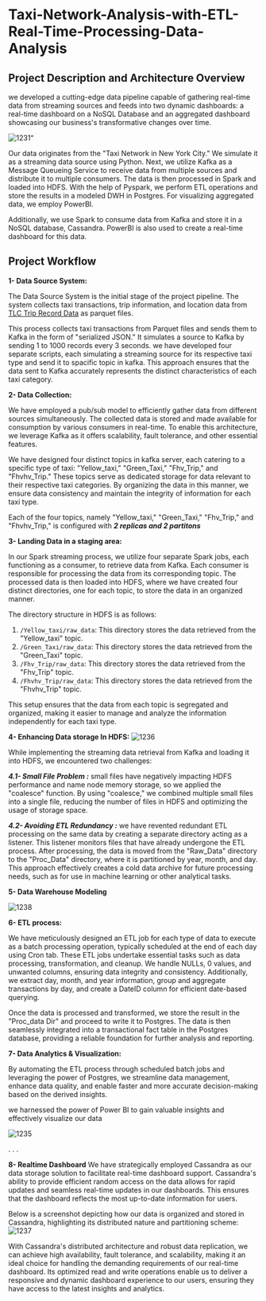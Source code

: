 # Taxi-Network-Analysis-with-ETL-Real-Time-Processing-Data-Analysis

## Project Description and Architecture Overview
we developed a cutting-edge data pipeline capable of gathering real-time data from streaming sources and feeds into two dynamic dashboards: a real-time dashboard on a NoSQL Database and an aggregated dashboard showcasing our business's transformative changes over time.

![1231“](https://github.com/islamyounis/Taxi-Network-Analysis-with-ETL-Real-Time-Processing-Data-Analysis/assets/83661639/e769e904-f6fe-48b2-95b1-43d11663e5e2)


Our data originates from the "Taxi Network in New York City." We simulate it as a streaming data source using Python. Next, we utilize Kafka as a Message Queueing Service to receive data from multiple sources and distribute it to multiple consumers. The data is then processed in Spark and loaded into HDFS. With the help of Pyspark, we perform ETL operations and store the results in a modeled DWH in Postgres. For visualizing aggregated data, we employ PowerBI.

Additionally, we use Spark to consume data from Kafka and store it in a NoSQL database, Cassandra. PowerBI is also used to create a real-time dashboard for this data.


## Project Workflow
**1- Data Source System:**

The Data Source System is the initial stage of the project pipeline. The system collects taxi transactions, trip information, and location data from [TLC Trip Record Data](https://www.nyc.gov/site/tlc/about/tlc-trip-record-data.page) as parquet files.

This process collects taxi transactions from Parquet files and sends them to Kafka in the form of "serialized JSON." It simulates a source to Kafka by sending 1 to 1000 records every 3 seconds.
we have developed four separate scripts, each simulating a streaming source for its respective taxi type and send it to spacific topic in kafka. This approach ensures that the data sent to Kafka accurately represents the distinct characteristics of each taxi category.



**2- Data Collection:**

We have employed a pub/sub model to efficiently gather data from different sources simultaneously. The collected data is stored and made available for consumption by various consumers in real-time. To enable this architecture, we leverage Kafka as it offers scalability, fault tolerance, and other essential features. 

We have designed four distinct topics in kafka server, each catering to a specific type of taxi: "Yellow_taxi," "Green_Taxi," "Fhv_Trip," and "Fhvhv_Trip." These topics serve as dedicated storage for data relevant to their respective taxi categories. By organizing the data in this manner, we ensure data consistency and maintain the integrity of information for each taxi type.

Each of the four topics, namely "Yellow_taxi," "Green_Taxi," "Fhv_Trip," and "Fhvhv_Trip," is configured with ***2 replicas and 2 partitons***



**3- Landing Data in a staging area:**

In our Spark streaming process, we utilize four separate Spark jobs, each functioning as a consumer, to retrieve data from Kafka. Each consumer is responsible for processing the data from its corresponding topic. The processed data is then loaded into HDFS, where we have created four distinct directories, one for each topic, to store the data in an organized manner.

The directory structure in HDFS is as follows:

1. `/Yellow_taxi/raw_data`: This directory stores the data retrieved from the "Yellow_taxi" topic.
2. `/Green_Taxi/raw_data`: This directory stores the data retrieved from the "Green_Taxi" topic.
3. `/Fhv_Trip/raw_data`: This directory stores the data retrieved from the "Fhv_Trip" topic.
4. `/Fhvhv_Trip/raw_data`: This directory stores the data retrieved from the "Fhvhv_Trip" topic.

This setup ensures that the data from each topic is segregated and organized, making it easier to manage and analyze the information independently for each taxi type.



**4- Enhancing Data storage In HDFS:**
![1236](https://github.com/islamyounis/Taxi-Network-Analysis-with-ETL-Real-Time-Processing-Data-Analysis/assets/83661639/fecc8ccf-9e0d-4783-ab3d-72a899ec1ff8)



While implementing the streaming data retrieval from Kafka and loading it into HDFS, we encountered two challenges:

  ***4.1- Small File Problem :*** 
   small files have negatively impacting HDFS performance and name node memory storage, so we applied the "coalesce" function. By using "coalesce," we combined multiple small files into a single file, reducing the number of files in HDFS and optimizing the usage of storage space.

  ***4.2- Avoiding ETL Redundancy :***
   we have revented redundant ETL processing on the same data by creating a separate directory acting as a listener. This listener monitors files that have already undergone the ETL process. After processing, the data is moved from the "Raw_Data" directory to the "Proc_Data" directory, where it is partitioned by year, month, and day. This approach effectively creates a cold data archive for future processing needs, such as for use in machine learning or other analytical tasks.



**5- Data Warehouse Modeling**

![1238](https://github.com/islamyounis/Taxi-Network-Analysis-with-ETL-Real-Time-Processing-Data-Analysis/assets/83661639/70fd47b7-03a7-4826-a002-aef9d42fb09a)



**6- ETL process:**

We have meticulously designed an ETL job for each type of data to execute as a batch processing operation, typically scheduled at the end of each day using Cron tab. These ETL jobs undertake essential tasks such as data processing, transformation, and cleanup. We handle NULLs, 0 values, and unwanted columns, ensuring data integrity and consistency. Additionally, we extract day, month, and year information, group and aggregate transactions by day, and create a DateID column for efficient date-based querying.


Once the data is processed and transformed, we store the result in the "Proc_data Dir" and proceed to write it to Postgres. The data is then seamlessly integrated into a transactional fact table in the Postgres database, providing a reliable foundation for further analysis and reporting.



**7- Data Analytics & Visualization:**

By automating the ETL process through scheduled batch jobs and leveraging the power of Postgres, we streamline data management, enhance data quality, and enable faster and more accurate decision-making based on the derived insights.

we harnessed the power of Power BI to gain valuable insights and effectively visualize our data

![1235](https://github.com/islamyounis/Taxi-Network-Analysis-with-ETL-Real-Time-Processing-Data-Analysis/assets/83661639/5b154e12-642c-4849-8265-20a0bfe949ce)




.
.
.

**8- Realtime Dashboard**
We have strategically employed Cassandra as our data storage solution to facilitate real-time dashboard support. Cassandra's ability to provide efficient random access on the data allows for rapid updates and seamless real-time updates in our dashboards. This ensures that the dashboard reflects the most up-to-date information for users.

Below is a screenshot depicting how our data is organized and stored in Cassandra, highlighting its distributed nature and partitioning scheme:
![1237](https://github.com/islamyounis/Taxi-Network-Analysis-with-ETL-Real-Time-Processing-Data-Analysis/assets/83661639/a7a2d64e-c344-4803-a50c-66448369ac5b)


With Cassandra's distributed architecture and robust data replication, we can achieve high availability, fault tolerance, and scalability, making it an ideal choice for handling the demanding requirements of our real-time dashboard. Its optimized read and write operations enable us to deliver a responsive and dynamic dashboard experience to our users, ensuring they have access to the latest insights and analytics.
